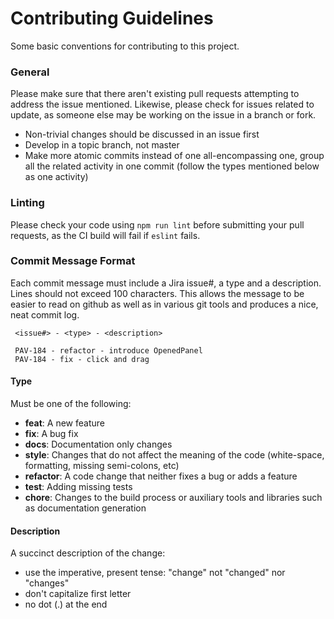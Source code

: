 # Contributing Guidelines

Some basic conventions for contributing to this project.

### General

Please make sure that there aren't existing pull requests attempting to address the issue mentioned. Likewise, please check for issues related to update, as someone else may be working on the issue in a branch or fork.

* Non-trivial changes should be discussed in an issue first
* Develop in a topic branch, not master
* Make more atomic commits instead of one all-encompassing one, group all the related activity in one commit (follow the types mentioned below as one activity)

### Linting

Please check your code using `npm run lint` before submitting your pull requests, as the CI build will fail if `eslint` fails.

### Commit Message Format

Each commit message must include a Jira issue#, a type and a description. Lines should not exceed 100 characters. This allows the message to be easier to read on github as well as in various git tools and produces a nice, neat commit log.

```
 <issue#> - <type> - <description>

 PAV-184 - refactor - introduce OpenedPanel
 PAV-184 - fix - click and drag
```

#### Type

Must be one of the following:

* **feat**: A new feature
* **fix**: A bug fix
* **docs**: Documentation only changes
* **style**: Changes that do not affect the meaning of the code (white-space, formatting, missing
  semi-colons, etc)
* **refactor**: A code change that neither fixes a bug or adds a feature
* **test**: Adding missing tests
* **chore**: Changes to the build process or auxiliary tools and libraries such as documentation
  generation

#### Description

A succinct description of the change:

* use the imperative, present tense: "change" not "changed" nor "changes"
* don't capitalize first letter
* no dot (.) at the end
